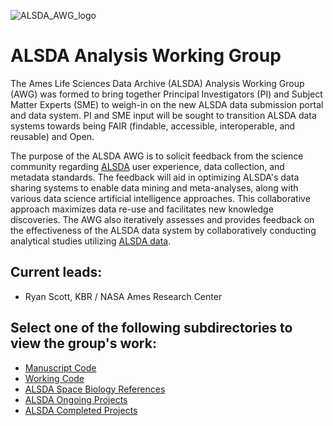 ![ALSDA_AWG_logo](https://github.com/GeneLab-AWG/GeneLab_AWGs/assets/70983120/d1d070e3-7843-48f9-ae90-327ce3b42649)

# ALSDA Analysis Working Group

The Ames Life Sciences Data Archive (ALSDA) Analysis Working Group (AWG) was formed to bring together Principal Investigators (PI) and Subject Matter Experts (SME) to weigh-in on the new ALSDA data submission portal and data system. PI and SME input will be sought to transition ALSDA data systems towards being FAIR (findable, accessible, interoperable, and reusable) and Open.

The purpose of the ALSDA AWG is to solicit feedback from the science community regarding [ALSDA](https://osdr.nasa.gov/bio/about/alsda.html) user experience, data collection, and metadata standards. The feedback will aid in optimizing ALSDA's data sharing systems to enable data mining and meta-analyses, along with various data science artificial intelligence approaches. This collaborative approach maximizes data re-use and facilitates new knowledge discoveries. The AWG also iteratively assesses and provides feedback on the effectiveness of the ALSDA data system by collaboratively conducting analytical studies utilizing [ALSDA data](https://osdr.nasa.gov/bio/repo/search?q=&data_source=alsda&data_type=study).

## Current leads:
- Ryan Scott, KBR / NASA Ames Research Center

## Select one of the following subdirectories to view the group's work:
- [Manuscript Code](Manuscript_Code)
- [Working Code](Working_Code)
- [ALSDA Space Biology References](ALSDA_Space_Biology_References)
- [ALSDA Ongoing Projects](https://docs.google.com/document/d/1rmqocmD6rPIGKu5E1VSaol7TuatHDOmVzfvs2YL1BYY/edit#heading=h.95b7h6a5lge5)
- [ALSDA Completed Projects](https://docs.google.com/document/d/1f-V5FsksI2136EvUGJVK0XaLJzp61tFWMNXOJAw8V7Q/edit#heading=h.skv70enopj64)

